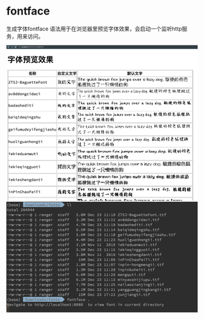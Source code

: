 # fontface
生成字体fontface 语法用于在浏览器里预览字体效果，会启动一个监听http服务，用来访问。

![image](docs/a.jpeg)
![image](docs/b.jpeg)

